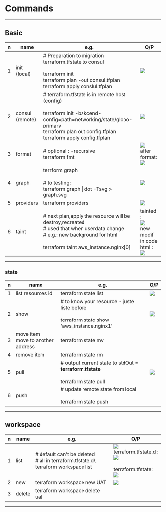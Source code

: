 # Commands

---

## Basic
|n|name|e.g.|O/P|
|-|----|----|---|
|1|init (local)|# Preparation to migration terraform.tfstate to consul<br/><br/>terraform init<br/>terraform plan -out consul.tfplan <br/> terraform apply conslul.tfplan |[<img src="https://i.imgur.com/70EMD7K.png">](https://i.imgur.com/70EMD7K.png)|
|2|consul (remote)|# terraform.tfstate is in remote host (config) <br/><br/>terraform init -bakcend-config=path=networking/state/globo-primary<br/>terraform plan out config.tfplan <br/> terraform apply config.tfplan|[<img src="https://i.imgur.com/pe3pPKi.png">](https://i.imgur.com/pe3pPKi.png)|
|3|format|# optional : -recursive <br/>terraform fmt|[<img src="https://i.imgur.com/5EUYLzp.png">](https://i.imgur.com/5EUYLzp.png)<br/> after format:<br/>[<img src="https://i.imgur.com/Lfukdly.png">](https://i.imgur.com/Lfukdly.png)|
|4|graph|terrform graph <br/><br/> # to testing: <br/> terraform graph \| dot -Tsvg > graph.svg|[<img src="https://i.imgur.com/P869VT5.png">](https://i.imgur.com/P869VT5.png)|
|5|providers|terraform providers|[<img src="https://i.imgur.com/4aQMI50.png">](https://i.imgur.com/4aQMI50.png)|
|6|taint|# next plan,apply the resource will be destroy,recreated <br/> # used that when userdata change <br/> # e.g.: new background for html <br/><br/> terraform taint aws_instance.nginx[0] | tainted : <br/> [<img src="https://i.imgur.com/FitfksS.png">](https://i.imgur.com/FitfksS.png) <br/> new modif in code html : <br/> [<img src="https://i.imgur.com/5g4QE4a.png">](https://i.imgur.com/5g4QE4a.png)|
  
---
  
### state
|n|name|e.g.|O/P|
|-|----|----|---|
|1|list resources id|terraform state list|[<img src="https://i.imgur.com/1JjapbW.png">](https://i.imgur.com/1JjapbW.png)|
|2|show|# to know your resource - juste liste before <br/><br/> terraform state show 'aws_instance.nginx1'| [<img src="https://i.imgur.com/eZedie7.png">](https://i.imgur.com/eZedie7.png) |
|3|move item <br/> move to another address |terraform state mv <source> <destination>||
|4|remove item|terraform state rm <resource>||
|5|pull|# output current state to stdOut = **terraform.tfstate** <br/><br/> terraform state pull|[<img src="https://i.imgur.com/Cu6KoOM.png">](https://i.imgur.com/Cu6KoOM.png)|
|6|push|# update remote state from local<br/><br/> terraform state push||

---

## workspace
|n|name|e.g.|O/P|
|-|----|----|---|
|1|list|# default can't be deleted <br/> # all in terraform.tfstate.d\ <br/> terraform workspace list|[<img src="https://i.imgur.com/z8z55Ub.png">](https://i.imgur.com/z8z55Ub.png) <br/> terraform.tfstate.d : <br/> [<img src="https://i.imgur.com/m8uCQIm.png">](https://i.imgur.com/m8uCQIm.png)<br/><br/> terraform.tfstate: <br/> [<img src="https://i.imgur.com/j9PcLbR.png">](https://i.imgur.com/j9PcLbR.png)| 
|2|new|terraform workspace new UAT|[<img src="https://i.imgur.com/mzg2uj9.png">](https://i.imgur.com/mzg2uj9.png)|
|3|delete|terraform workspace delete uat||

---
